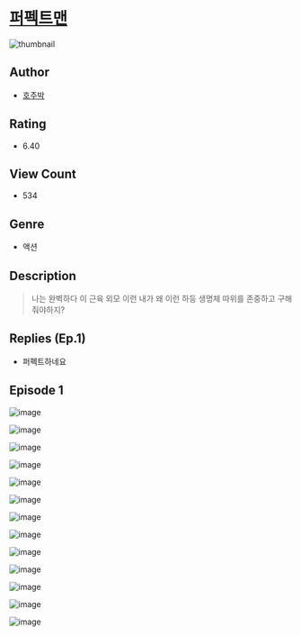 # [퍼펙트맨](https://comic.naver.com/challenge/list?titleId=810580)
![thumbnail](https://image-comic.pstatic.net/user_contents_data/challenge_comic/2023/05/24/224274/upload_4050197733416579170_480x623.jpeg)

## Author
- [호주박](https://comic.naver.com/artistTitle?id=224274)

## Rating
- 6.40

## View Count
- 534

## Genre
- 액션

## Description
> 나는 완벽하다 이 근육 외모 이런 내가 왜 이런 하등 생명체 따위를 존중하고 구해 줘야하지?

## Replies (Ep.1)
- 퍼펙트하네요

## Episode 1
![image](https://image-comic.pstatic.net/user_contents_data/challenge_comic/2023/05/24/224274/upload_7364010141914902577.jpeg)

![image](https://image-comic.pstatic.net/user_contents_data/challenge_comic/2023/05/24/224274/upload_3977580286194377008.jpeg)

![image](https://image-comic.pstatic.net/user_contents_data/challenge_comic/2023/05/24/224274/upload_3703147685771426145.jpeg)

![image](https://image-comic.pstatic.net/user_contents_data/challenge_comic/2023/05/24/224274/upload_3544394712967832883.jpeg)

![image](https://image-comic.pstatic.net/user_contents_data/challenge_comic/2023/05/24/224274/upload_3487529259250377059.jpeg)

![image](https://image-comic.pstatic.net/user_contents_data/challenge_comic/2023/05/24/224274/upload_3847823651235246177.jpeg)

![image](https://image-comic.pstatic.net/user_contents_data/challenge_comic/2023/05/24/224274/upload_7004052034591679078.jpeg)

![image](https://image-comic.pstatic.net/user_contents_data/challenge_comic/2023/05/24/224274/upload_3544394704394401844.jpeg)

![image](https://image-comic.pstatic.net/user_contents_data/challenge_comic/2023/05/24/224274/upload_3919085176675053880.jpeg)

![image](https://image-comic.pstatic.net/user_contents_data/challenge_comic/2023/05/24/224274/upload_7162184886951032374.jpeg)

![image](https://image-comic.pstatic.net/user_contents_data/challenge_comic/2023/05/24/224274/upload_3630241466174158437.jpeg)

![image](https://image-comic.pstatic.net/user_contents_data/challenge_comic/2023/05/24/224274/upload_7378413933116481843.jpeg)

![image](https://image-comic.pstatic.net/user_contents_data/challenge_comic/2023/05/24/224274/upload_7149245812738319160.jpeg)
